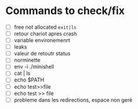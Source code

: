 # Commands to check/fix
- [ ] free not allocated `exit|ls`
- [ ] retour chariot apres crash
- [ ] variable environemenrt
- [ ] leaks
- [ ] valeur de retoutr status
- [ ] norminette
- [ ] env -i ./minishell
- [ ] cat | ls
- [ ] echo $PATH
- [ ] echo test>>file
- [ ] echo test >> file
- [ ] probleme dans les redirections, espace non geré